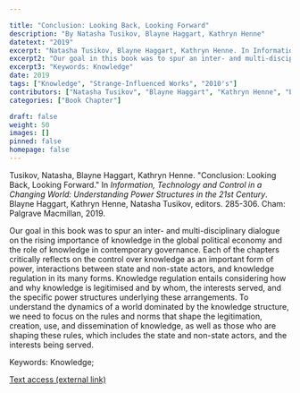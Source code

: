 ```yaml
---

title: "Conclusion: Looking Back, Looking Forward"
description: "By Natasha Tusikov, Blayne Haggart, Kathryn Henne"
datetext: "2019"
excerpt: "Natasha Tusikov, Blayne Haggart, Kathryn Henne. In Information, Technology and Control in a Changing World: Understanding Power Structures in the 21st Century. 285-306. Cham: Palgrave Macmillan, 2019."
excerpt2: "Our goal in this book was to spur an inter- and multi-disciplinary dialogue on the rising importance of knowledge in the global political economy and the role of knowledge in contemporary governance. Each of the chapters critically reflects on the control over knowledge as an important form of power, interactions between state and non-state actors, and knowledge regulation in its many forms. Knowledge regulation entails considering how and why knowledge is legitimised and by whom, the interests served, and the specific power structures underlying these arrangements. To understand the dynamics of a world dominated by the knowledge structure, we need to focus on the rules and norms that shape the legitimation, creation, use, and dissemination of knowledge, as well as those who are shaping these rules, which includes the state and non-state actors, and the interests being served."
excerpt3: "Keywords: Knowledge"
date: 2019
tags: ["Knowledge", "Strange-Influenced Works", "2010's"]
contributors: ["Natasha Tusikov", "Blayne Haggart", "Kathryn Henne", "Editor: Blayne Haggart", "Editor: Kathryn Henne", "Editor: Natasha Tusikov"]
categories: ["Book Chapter"]

draft: false
weight: 50
images: []
pinned: false
homepage: false
---
```


Tusikov, Natasha, Blayne Haggart, Kathryn Henne. "Conclusion: Looking Back, Looking Forward." In *Information, Technology and Control in a Changing World: Understanding Power Structures in the 21st Century*. Blayne Haggart, Kathryn Henne, Natasha Tusikov, editors.  285-306. Cham: Palgrave Macmillan, 2019.

Our goal in this book was to spur an inter- and multi-disciplinary dialogue on the rising importance of knowledge in the global political economy and the role of knowledge in contemporary governance. Each of the chapters critically reflects on the control over knowledge as an important form of power, interactions between state and non-state actors, and knowledge regulation in its many forms. Knowledge regulation entails considering how and why knowledge is legitimised and by whom, the interests served, and the specific power structures underlying these arrangements. To understand the dynamics of a world dominated by the knowledge structure, we need to focus on the rules and norms that shape the legitimation, creation, use, and dissemination of knowledge, as well as those who are shaping these rules, which includes the state and non-state actors, and the interests being served.

Keywords: Knowledge;

[Text access (external link)](https://www.worldcat.org/title/1111084507)
